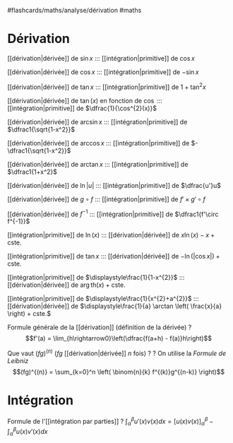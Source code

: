 #flashcards/maths/analyse/dérivation #maths

# Dérivation

[[dérivation|dérivée]] de $\sin x$ ::: [[intégration|primitive]] de $\cos x$ 
<!--SR:!2025-12-14,902,314!2024-08-03,407,275-->
[[dérivation|dérivée]] de $\cos x$ ::: [[intégration|primitive]] de $-\sin x$
<!--SR:!2027-04-23,1397,350!2026-02-10,963,295-->
[[dérivation|dérivée]] de $\tan x$ ::: [[intégration|primitive]] de $1 + \tan^2 x$
<!--SR:!2023-09-03,31,130!2024-09-21,453,295-->
[[dérivation|dérivée]] de $\tan(x)$ en fonction de $\cos$ ::: [[intégration|primitive]] de $\dfrac{1}{\cos^{2}(x)}$
<!--SR:!2026-08-23,1154,300!2024-06-18,361,255-->
[[dérivation|dérivée]] de $\arcsin x$ ::: [[intégration|primitive]] de $\dfrac1{\sqrt{1-x^2}}$
<!--SR:!2025-01-04,558,252!2024-03-07,258,255-->
[[dérivation|dérivée]] de $\arccos x$ ::: [[intégration|primitive]] de $-\dfrac1{\sqrt{1-x^2}}$
<!--SR:!2024-05-31,340,232!2024-06-30,370,255-->
[[dérivation|dérivée]] de $\arctan x$ ::: [[intégration|primitive]] de $\dfrac1{1+x^2}$
<!--SR:!2024-03-09,257,190!2024-09-22,454,275-->
[[dérivation|dérivée]] de $\ln |u|$ ::: [[intégration|primitive]] de $\dfrac{u'}u$
<!--SR:!2027-08-29,1487,352!2023-08-06,3,235-->
[[dérivation|dérivée]] de $g\circ f$ ::: [[intégration|primitive]] de $f'\times g'\circ f$
<!--SR:!2023-12-04,123,252!2025-08-09,737,315-->
[[dérivation|dérivée]] de $f^{-1}$ ::: [[intégration|primitive]] de $\dfrac1{f'\circ f^{-1}}$
<!--SR:!2025-07-26,764,312!2024-07-01,371,255-->
[[intégration|primitive]] de $\ln(x)$ ::: [[dérivation|dérivée]] de $x \ln(x) - x + \text{cste.}$
<!--SR:!2023-09-27,55,223!2023-12-11,130,263-->
[[intégration|primitive]] de $\tan x$ ::: [[dérivation|dérivée]] de $-\ln(|\cos x|) + \text{cste.}$
<!--SR:!2025-07-21,756,263!2023-10-16,74,263-->
[[intégration|primitive]] de $\displaystyle\frac{1}{1-x^{2}}$ ::: [[dérivation|dérivée]] de $\arg \mathrm{th} (x) + \text{cste.}$
<!--SR:!2024-04-11,290,243!2023-08-06,3,163-->
[[intégration|primitive]] de $\displaystyle\frac{1}{x^{2}+a^{2}}$ ::: [[dérivation|dérivée]] de $\displaystyle\frac{1}{a} \arctan \left( \frac{x}{a} \right) + cste.$
<!--SR:!2024-07-03,376,256!2024-12-15,538,295-->

Formule générale de la [[dérivation]]
(définition de la dérivée)
?
$$f'(a) = \lim_{h\rightarrow0}\left(\dfrac{f(a+h) - f(a)}h\right)$$
<!--SR:!2024-12-23,546,252-->


Que vaut $(fg)^{(n)}$ ($fg$ [[dérivation|dérivée]] $n$ fois) ?
?
On utilise la _Formule de Leibniz_
$$(fg)^{(n)} = \sum_{k=0}^n \left( \binom{n}{k} f^{(k)}g^{(n-k)} \right)$$
<!--SR:!2027-01-30,1314,312-->


# Intégration


Formule de l'[[intégration par parties]]
?
$\displaystyle\int_\alpha^\beta u'(x)v(x)d x = \big[u(x)v(x)\big]_\alpha^\beta - \int_\alpha^\beta u(x)v'(x) d x$
<!--SR:!2027-03-30,1373,352-->


